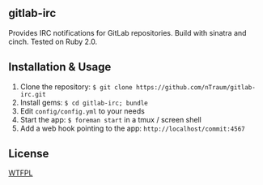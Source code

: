 ## gitlab-irc

Provides IRC notifications for GitLab repositories. Build with sinatra and cinch. Tested on Ruby 2.0.

## Installation & Usage

1. Clone the repository: `$ git clone https://github.com/nTraum/gitlab-irc.git`
2. Install gems: `$ cd gitlab-irc; bundle`
2. Edit `config/config.yml` to your needs
3. Start the app: `$ foreman start` in a tmux / screen shell
4. Add a web hook pointing to the app: `http://localhost/commit:4567`

## License

[WTFPL](http://www.wtfpl.net/txt/copying/)
